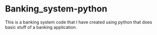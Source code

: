 # Banking_system-python
This is a banking system code that I have created using python that does basic stuff of a banking application.
